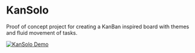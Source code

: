 # KanSolo
Proof of concept project for creating a KanBan inspired board with themes and fluid movement of tasks. 

[![KanSolo Demo](http://img.youtube.com/vi/zKUTJyZ8OJE/0.jpg)](https://www.youtube.com/watch?v=zKUTJyZ8OJE "KanSolo Demo")
